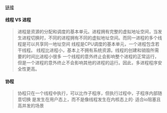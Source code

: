 [链接](https://mp.weixin.qq.com/s/Yj7O3mucbFHxx3p5UnlvnA)

#### 线程 VS 进程
> 进程是资源的分配和调度的基本单元。进程拥有完整的虚拟地址空间，当发生进程切换时，不同的进程拥有不同的虚拟地址空间。而同一进程的多个线程是可以共享同一地址空间
> 线程是CPU调度的基本单元，一个进程包含若干线程。
> 线程比进程小，基本上不拥有系统资源。线程的创建和销毁所需要的时间比进程小很多
> 一个线程的意外终止会影响整个进程的正常运行，但是一个进程的意外终止不会影响其他的进程的运行。因此，多进程程序安全性更高。

#### 协程
> 协程只在一个线程中执行，可以比作子程序，但执行过程中，子程序内部随意切换
> 是发生在用户态上，而不是像线程发生在内核态上的·
> 适合io阻塞且高并发的场景